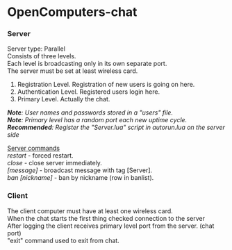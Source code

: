 # OpenComputers-chat

<h3>Server<br /></h3>
Server type: Parallel<br />
Consists of three levels.<br />
Each level is broadcasting only in its own separate port.<br/>
The server must be set at least wireless card.<br/>

1. Registration Level.    Registration of new users is going on here.<br/>
2. Authentication Level.  Registered users login here.<br/>
3. Primary Level.         Actually the chat.<br/>

<i><b>Note</b>: User names and passwords stored in a "users" file.</i><br/>
<i><b>Note</b>: Primary level has a random port each new uptime cycle.</i><br/>
<i><b>Recommended</b>: Register the "Server.lua" script in autorun.lua on the server side</i><br/>

<ins>Server commands</ins><br/>
<i>restart</i> - forced restart.<br/>
<i>close</i> - сlose server immediately.<br/>
<i>[message]</i> - broadcast message with tag [Server].<br/>
<i>ban [nickname]</i> - ban by nickname (row in banlist).<br/>

<h3>Client<br/></h3>

The client computer must have at least one wireless card.<br/>
When the chat starts the first thing checked connection to the server<br/>
After logging the client receives primary level port from the server. (chat port)<br/>
"exit" command used to exit from chat.<br/>
